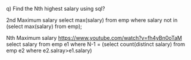 q) Find the Nth highest salary using sql?


2nd Maximum salary 
select max(salary) from emp where salary not in 
(select max(salary) from emp);


Nth Maximum salary
https://www.youtube.com/watch?v=fh4yBn0oTaM
select salary from emp e1 where N-1 = (select count(distinct salary) from emp e2 where e2.salray>e1.salary)

